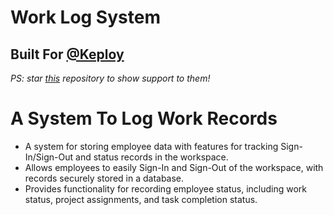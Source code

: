 # Work Log System
## Built For [@Keploy](https://github.com/keploy/keploy)

_PS: star [this](https://github.com/keploy/keploy) repository to show support to them!_


# A System To Log Work Records
- A system for storing employee data with features for tracking Sign-In/Sign-Out and status records in the workspace.
- Allows employees to easily Sign-In and Sign-Out of the workspace, with records securely stored in a database.
- Provides functionality for recording employee status, including work status, project assignments, and task completion status.
